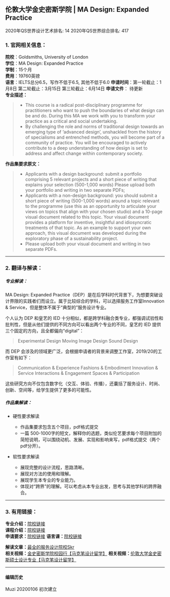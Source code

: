 ## 伦敦大学金史密斯学院 | MA Design: Expanded Practice

2020年QS世界设计艺术排名: 14
2020年QS世界综合排名: 417

### 1. 官网相关信息：

**院校**：Goldsmiths, University of London  
**学位**：MA Design: Expanded Practice  
**学制**：15个月  
**费用**：19760英镑  
**语言**：IELTS总分6.5，写作不低于6.5, 其他不低于6.0
**申请时间**：第一轮截止：1月8日
第二轮截止：3月15日
第三轮截止：6月14日
**申请文件**： 待更新  
**专业描述：**
> - This course is a radical post-disciplinary programme for practitioners who want to push the boundaries of what design can be and do. During this MA we work with you to transform your practice as a critical and social undertaking.
> - By challenging the role and norms of traditional design towards an emerging type of ‘advanced design’, unshackled from the history of specialisms and entrenched methods, you will become part of a community of practice. You will be encouraged to actively contribute to a deep understanding of how design is set to address and affect change within contemporary society.


**作品集要求原文：**   

> - Applicants with a design background: submit a portfolio comprising 5 relevant projects and a short piece of writing that explains your selection (500-1,000 words) Please upload both your portfolio and writing in two separate PDFs;
> - Applicants with a non-design background: you should submit a short piece of writing (500-1,000 words) around a topic relevant to the programme (use this as an opportunity to articulate your views on topics that align with your chosen studio) and a 10-page visual document related to this topic. Your visual document provides a platform for inventive, insightful and idiosyncratic treatments of that topic. As an example to support your own approach, this visual document was developed during the exploratory phase of a sustainability project.
> - Please upload both your visual document and writing in two separate PDFs.


---


### 2. 翻译与解读：

##### 专业解读：
MA Design: Expanded Practice（DEP）是在后学科时代背景下，为想要突破设计界限的实践者们而设立。属于比较综合的学科，可以选择服务工作室Innovation & Service，但是整体不属于“典型的”服务设计专业。

个人认为 DEP 和皇艺的 IED 十分相似，都是跨学科融合类专业，都强调试验性和批判性，但是从他们提供的不同方向可以看出两个专业的不同，皇艺的 IED 提供三个固定的方向，且全都偏向“digital”：
>Experimental Design
Moving Image Design
Sound Design

而 DEP 会涉及的领域更广泛，会根据申请者的背景来调整工作室，2019/20的工作室有如下：
>Communication & Experience
Fashions & Embodiment
Innovation & Service
Interactions & Engagement
Spaces & Participation

这些研究方向不仅包含数字化（交互、体验、传播），还囊括了服务设计、时尚、创新、空间等，给学生提供了更多的可能性。


##### 作品集解读：
- 硬性要求解读
  - 作品集要求包含五个项目，pdf格式提交
  - 一篇 500-1000字的短文，解释你的选题，类似伦艺要求每个项目附加的简短说明，可以围绕动机、发展、实现和影响来写，pdf格式提交（两个pdf分开）。

- 软性要求解读
  - 展现完整的设计流程，思路清晰。
  - 展现对方法的使用和理解。
  - 展现学生本专业的专业能力。
  - 体现对“跨界”的理解。可以考虑从本专业出发，思考与其他学科的跨界融合。


---


### 3. 有用链接：

**专业介绍：**[院校链接](https://www.gold.ac.uk/pg/ma-design-expanded-practice/)  
**课程介绍：**[院校链接](https://www.gold.ac.uk/pg/ma-design-expanded-practice/)  
**申请要求：**[院校链接](https://www.gold.ac.uk/pg/ma-design-expanded-practice/)
**语言课：**[院校链接](https://www.gold.ac.uk/preparation/apply/)

**解读文章：**[最全的服务设计院校Skr](http://www.makebi.net/29140.html)  
**相关视频：**[金史密斯学院校园行【马克笔设计留学】](https://www.bilibili.com/video/av32456496)
**相关视频：**[伦敦大学金史密斯硕士设计专业【马克笔设计留学】](https://www.bilibili.com/video/av28103943)




---


#### 编辑历史
Muzi 20200106 初次建立
